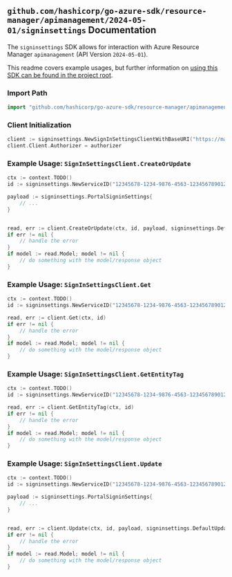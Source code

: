 
## `github.com/hashicorp/go-azure-sdk/resource-manager/apimanagement/2024-05-01/signinsettings` Documentation

The `signinsettings` SDK allows for interaction with Azure Resource Manager `apimanagement` (API Version `2024-05-01`).

This readme covers example usages, but further information on [using this SDK can be found in the project root](https://github.com/hashicorp/go-azure-sdk/tree/main/docs).

### Import Path

```go
import "github.com/hashicorp/go-azure-sdk/resource-manager/apimanagement/2024-05-01/signinsettings"
```


### Client Initialization

```go
client := signinsettings.NewSignInSettingsClientWithBaseURI("https://management.azure.com")
client.Client.Authorizer = authorizer
```


### Example Usage: `SignInSettingsClient.CreateOrUpdate`

```go
ctx := context.TODO()
id := signinsettings.NewServiceID("12345678-1234-9876-4563-123456789012", "example-resource-group", "serviceValue")

payload := signinsettings.PortalSigninSettings{
	// ...
}


read, err := client.CreateOrUpdate(ctx, id, payload, signinsettings.DefaultCreateOrUpdateOperationOptions())
if err != nil {
	// handle the error
}
if model := read.Model; model != nil {
	// do something with the model/response object
}
```


### Example Usage: `SignInSettingsClient.Get`

```go
ctx := context.TODO()
id := signinsettings.NewServiceID("12345678-1234-9876-4563-123456789012", "example-resource-group", "serviceValue")

read, err := client.Get(ctx, id)
if err != nil {
	// handle the error
}
if model := read.Model; model != nil {
	// do something with the model/response object
}
```


### Example Usage: `SignInSettingsClient.GetEntityTag`

```go
ctx := context.TODO()
id := signinsettings.NewServiceID("12345678-1234-9876-4563-123456789012", "example-resource-group", "serviceValue")

read, err := client.GetEntityTag(ctx, id)
if err != nil {
	// handle the error
}
if model := read.Model; model != nil {
	// do something with the model/response object
}
```


### Example Usage: `SignInSettingsClient.Update`

```go
ctx := context.TODO()
id := signinsettings.NewServiceID("12345678-1234-9876-4563-123456789012", "example-resource-group", "serviceValue")

payload := signinsettings.PortalSigninSettings{
	// ...
}


read, err := client.Update(ctx, id, payload, signinsettings.DefaultUpdateOperationOptions())
if err != nil {
	// handle the error
}
if model := read.Model; model != nil {
	// do something with the model/response object
}
```

